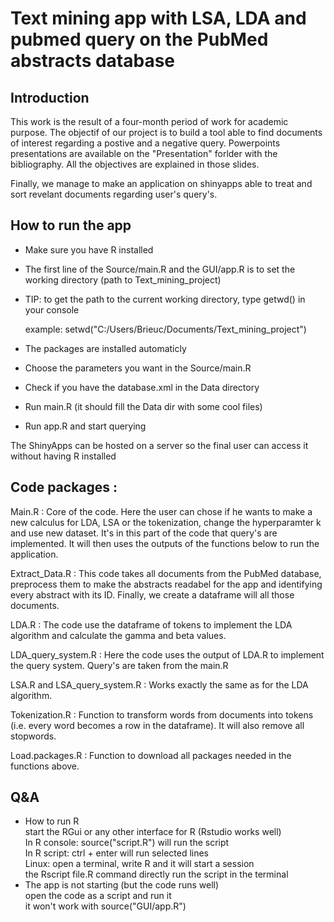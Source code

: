 # Text mining app with LSA, LDA and pubmed query on the PubMed abstracts database  

## Introduction

This work is the result of a four-month period of work for academic purpose. The objectif of our project is to build a tool able to find documents of interest regarding a postive and a negative query. Powerpoints presentations are available on the "Presentation" forlder with the bibliography. All the objectives are explained in those slides.

Finally, we manage to make an application on shinyapps able to treat and sort revelant documents regarding user's query's.

## How to run the app

- Make sure you have R installed  

- The first line of the Source/main.R and the GUI/app.R is to set the working directory (path to Text_mining_project)  

- TIP: to get the path to the current working directory, type getwd() in your console
  
  example: setwd("C:/Users/Brieuc/Documents/Text_mining_project")

- The packages are installed automaticly  

- Choose the parameters you want in the Source/main.R  

- Check if you have the database.xml in the Data directory  

- Run main.R (it should fill the Data dir with some cool files)
  
- Run app.R and start querying  



The ShinyApps can be hosted on a server so the final user can access it without having R installed

## Code packages : 

Main.R : Core of the code. Here the user can chose if he wants to make a new calculus for LDA, LSA or the tokenization, change the hyperparamter k and use new dataset. It's in this part of the code that query's are implemented. It will then uses the outputs of the functions below to run the application.

Extract_Data.R : This code takes all documents from the PubMed database, preprocess them to make the abstracts readabel for the app and identifying every abstract with its ID. Finally, we create a dataframe will all those documents.

LDA.R : The code use the dataframe of tokens to implement the LDA algorithm and calculate the gamma and beta values.

LDA_query_system.R : Here the code uses the output of LDA.R to implement the query system. Query's are taken from the main.R

LSA.R and LSA_query_system.R : Works exactly the same as for the LDA algorithm.

Tokenization.R : Function to transform words from documents into tokens (i.e. every word becomes a row in the dataframe). It will also remove all stopwords.

Load.packages.R : Function to download all packages needed in the functions above.

## Q&A 

- How to run R  
start the RGui or any other interface for R (Rstudio works well)   
In R console: source("script.R") will run the script  
In R script: ctrl + enter will run selected lines  
Linux: open a terminal, write R and it will start a session   
the Rscript file.R command directly run the script in the terminal  
- The app is not starting (but the code runs well)  
open the code as a script and run it  
it won't work with source("GUI/app.R")  
